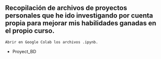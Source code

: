## Recopilación de archivos de proyectos personales que he ido investigando por cuenta propia para mejorar mis habilidades ganadas en el propio curso. 

```sh
Abrir en Google Colab los archivos .ipynb. 
```

* Proyect_BD 
